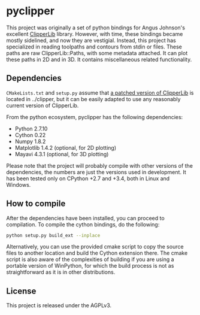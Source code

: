 # pyclipper

This project was originally a set of python bindings for Angus Johnson's excellent [ClipperLib](http://www.angusj.com/delphi/clipper.php) library. However, with time, these bindings became mostly sidelined, and now they are vestigial. Instead, this project has specialized in reading toolpaths and contours from stdin or files. These paths are raw ClipperLib::Paths, with some metadata attached. It can plot these paths in 2D and in 3D. It contains miscellaneous related functionality.

## Dependencies

`CMakeLists.txt` and `setup.py` assume that [a patched version of ClipperLib](https://github.com/jdfr/clipper) is located in ../clipper, but it can be easily adapted to use any reasonably current version of ClipperLib.

From the python ecosystem, pyclipper has the following dependencies:

* Python 2.7.10
* Cython 0.22
* Numpy 1.8.2
* Matplotlib 1.4.2 (optional, for 2D plotting)
* Mayavi 4.3.1 (optional, for 3D plotting)

Please note that the project will probably compile with other versions of the dependencies, the numbers are just the versions used in development. It has been tested only on CPython +2.7 and +3.4, both in Linux and Windows.

## How to compile

After the dependencies have been installed, you can proceed to compilation. To compile the cython bindings, do the following:

```bash
python setup.py build_ext --inplace
```

Alternatively, you can use the provided cmake script to copy the source files to another location and build the Cython extension there. The cmake script is also aware of the complexities of building if you are using a portable version of WinPython, for which the build process is not as straightforward as it is in other distributions.

## License

This project is released under the AGPLv3.
